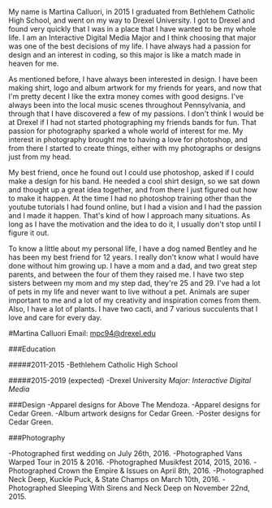 My name is Martina Calluori, in 2015 I graduated from Bethlehem Catholic High School, and went on my way to Drexel University. I got to Drexel and found very quickly that I was in a place that I have wanted to be my whole life. I am an Interactive Digital Media Major and I think choosing that major was one of the best decisions of my life. I have always had a passion for design and an interest in coding, so this major is like a match made in heaven for me.

As mentioned before, I have always been interested in design. I have been making shirt, logo and album artwork for my friends for years, and now that I'm pretty decent I like the extra money comes with good designs. I've always been into the local music scenes throughout Pennsylvania, and through that I have discovered a few of my passions. I don't think I would be at Drexel if I had not started photographing my friends bands for fun. That passion for photography sparked a whole world of interest for me. My interest in photography brought me to having a love for photoshop, and from there I started to create things, either with my photographs or designs just from my head.

My best friend, once he found out I could use photoshop, asked if I could make a design for his band. He needed a cool shirt design, so we sat down and thought up a great idea together, and from there I just figured out how to make it happen. At the time I had no photoshop training other than the youtube tutorials I had found online, but I had a vision and I had the passion and I made it happen. That's kind of how I approach many situations. As long as I have the motivation and the idea to do it, I usually don't stop until I figure it out. 

To know a little about my personal life, I have a dog named Bentley and he has been my best friend for 12 years. I really don't know what I would have done without him growing up. I have a mom and a dad, and two great step parents, and between the four of them they raised me. I have two step sisters between my mom and my step dad, they're 25 and 29. I've had a lot of pets in my life and never want to live without a pet. Animals are super important to me and a lot of my creativity and inspiration comes from them. Also, I have a lot of plants. I have two cacti, and 7 various succulents that I love and care for every day. 


#Martina Calluori
Email: mpc94@drexel.edu

###Education

#####2011-2015
-Bethlehem Catholic High School

#####2015-2019 (expected)
-Drexel University
_Major: Interactive Digital Media_


###Design
-Apparel designs for Above The Mendoza.
-Apparel designs for Cedar Green.
-Album artwork designs for Cedar Green.
-Poster designs for Cedar Green.

###Photography

-Photographed first wedding on July 26th, 2016.
-Photographed Vans Warped Tour in 2015 & 2016.
-Photographed Musikfest 2014, 2015, 2016.
-Photographed Crown the Empire & Issues on April 8th, 2016. 
-Photographed Neck Deep, Kuckle Puck, & State Champs on March 10th, 2016.
-Photographed Sleeping With Sirens and Neck Deep on November 22nd, 2015.